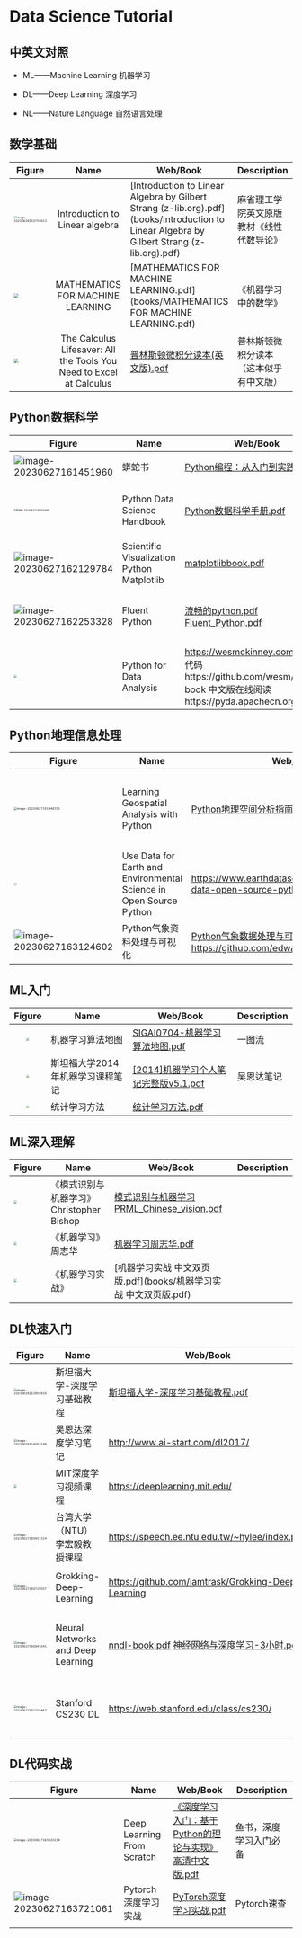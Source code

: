# Data Science Tutorial

## 中英文对照

* ML——Machine Learning 机器学习

* DL——Deep Learning 深度学习

* NL——Nature Language 自然语言处理

## 数学基础

| Figure                                                       |                             Name                             | Web/Book                                                     | Description                              |
| ------------------------------------------------------------ | :----------------------------------------------------------: | ------------------------------------------------------------ | ---------------------------------------- |
| <img src="https://imagecollection.oss-cn-beijing.aliyuncs.com/legion/image-20230626210758913.png" alt="image-20230626210758913" style="zoom: 33%;" /> |                Introduction to Linear algebra                | [Introduction to Linear Algebra by Gilbert Strang (z-lib.org).pdf](books/Introduction to Linear Algebra by Gilbert Strang (z-lib.org).pdf) | 麻省理工学院英文原版教材《线性代数导论》 |
| <img src="https://imagecollection.oss-cn-beijing.aliyuncs.com/legion/20230626211214.png" style="zoom:50%;" /> |               MATHEMATICS FOR MACHINE LEARNING               | [MATHEMATICS FOR MACHINE LEARNING.pdf](books/MATHEMATICS FOR MACHINE LEARNING.pdf) | 《机器学习中的数学》                     |
| <img src="https://imagecollection.oss-cn-beijing.aliyuncs.com/legion/20230626211702.png" style="zoom:50%;" /> | The Calculus Lifesaver: All the Tools You Need to Excel at Calculus | [普林斯顿微积分读本(英文版).pdf](books/普林斯顿微积分读本(英文版).pdf) | 普林斯顿微积分读本（这本似乎有中文版）   |

## Python数据科学

| Figure                                                       | Name                                       | Web/Book                                                     | Description                            |
| ------------------------------------------------------------ | ------------------------------------------ | ------------------------------------------------------------ | -------------------------------------- |
| ![image-20230627161451960](https://imagecollection.oss-cn-beijing.aliyuncs.com/legion/image-20230627161451960.png) | 蟒蛇书                                     | [Python编程：从入门到实践.pdf](books/Python编程：从入门到实践.pdf) | Python编程入门必备                     |
| <img src="https://imagecollection.oss-cn-beijing.aliyuncs.com/legion/image-20230627155202946.png" alt="image-20230627155202946" style="zoom:25%;" /> | Python Data Science Handbook               | [Python数据科学手册.pdf](books/Python数据科学手册.pdf)       | Python数据科学手册（从Numpy到Sklearn） |
| ![image-20230627162129784](https://imagecollection.oss-cn-beijing.aliyuncs.com/legion/image-20230627162129784.png) | Scientific Visualization Python Matplotlib | [matplotlibbook.pdf](books/matplotlibbook.pdf)               | python可视化手册                       |
| ![image-20230627162253328](https://imagecollection.oss-cn-beijing.aliyuncs.com/legion/image-20230627162253328.png) | Fluent Python                              | [流畅的python.pdf](books/流畅的python.pdf)  [Fluent_Python.pdf](books/Fluent_Python.pdf) | 流畅的Python中英版，进阶必看           |
| <img src="https://imagecollection.oss-cn-beijing.aliyuncs.com/legion/20230627162349.png" style="zoom:33%;" /> | Python for Data Analysis                   | https://wesmckinney.com/book  代码https://github.com/wesm/pydata-book 中文版在线阅读https://pyda.apachecn.org/#/ | 利用Python进行数据分析                 |



## Python地理信息处理

| Figure                                                       | Name                                                         | Web/Book                                                     | Description                                          |
| ------------------------------------------------------------ | ------------------------------------------------------------ | ------------------------------------------------------------ | ---------------------------------------------------- |
| <img src="https://imagecollection.oss-cn-beijing.aliyuncs.com/legion/image-20230627155448371.png" alt="image-20230627155448371" style="zoom:33%;" /> | Learning Geospatial Analysis with Python                     | [Python地理空间分析指南（第2版）.pdf](books/Python地理空间分析指南（第2版）.pdf) | Python地理空间分析指南（介绍GDAL Shapely Fiona等等） |
| <img src="https://imagecollection.oss-cn-beijing.aliyuncs.com/legion/20230627162825.png" style="zoom:33%;" /> | Use Data for Earth and Environmental Science in Open Source Python | https://www.earthdatascience.org/courses/use-data-open-source-python/ | 使用Python处理开放地球空间数据                       |
| ![image-20230627163124602](https://imagecollection.oss-cn-beijing.aliyuncs.com/legion/image-20230627163124602.png) | Python气象资料处理与可视化                                   | [Python气象数据处理与可视化.pdf](books/Python气象数据处理与可视化.pdf) 代码：https://github.com/edwardlikaiyuan/QiPy | 李开元等，Python气象可视化                           |



## ML入门

|                            Figure                            | Name                             | Web/Book                                                     | Description |
| :----------------------------------------------------------: | -------------------------------- | ------------------------------------------------------------ | ----------- |
| <img src="https://imagecollection.oss-cn-beijing.aliyuncs.com/legion/20230626212429.png" style="zoom: 33%;" /> | 机器学习算法地图                 | [SIGAI0704-机器学习算法地图.pdf](books/SIGAI0704-机器学习算法地图.pdf) | 一图流      |
| <img src="https://imagecollection.oss-cn-beijing.aliyuncs.com/legion/20230626212744.png" style="zoom:33%;" /> | 斯坦福大学2014年机器学习课程笔记 | [[2014]机器学习个人笔记完整版v5.1.pdf](books/[2014]机器学习个人笔记完整版v5.1.pdf) | 吴恩达笔记  |
| <img src="https://imagecollection.oss-cn-beijing.aliyuncs.com/legion/20230626212918.png" style="zoom:33%;" /> | 统计学习方法                     | [统计学习方法.pdf](books/统计学习方法.pdf)                   |             |



## ML深入理解

| Figure                                                       | Name                                      | Web/Book                                                     | Description |
| ------------------------------------------------------------ | ----------------------------------------- | ------------------------------------------------------------ | ----------- |
| <img src="https://imagecollection.oss-cn-beijing.aliyuncs.com/legion/20230626213514.png" style="zoom:33%;" /> | 《模式识别与机器学习》 Christopher Bishop | [模式识别与机器学习PRML_Chinese_vision.pdf](books/模式识别与机器学习PRML_Chinese_vision.pdf) |             |
| <img src="https://imagecollection.oss-cn-beijing.aliyuncs.com/legion/20230626213652.png" style="zoom:33%;" /> | 《机器学习》周志华                        | [机器学习周志华.pdf](books/机器学习周志华.pdf)               |             |
| <img src="https://imagecollection.oss-cn-beijing.aliyuncs.com/legion/20230626213803.png" style="zoom:33%;" /> | 《机器学习实战》                          | [机器学习实战 中文双页版.pdf](books/机器学习实战 中文双页版.pdf) |             |

## DL快速入门

| Figure                                                       | Name                              | Web/Book                                                     | Description                                  |
| ------------------------------------------------------------ | --------------------------------- | ------------------------------------------------------------ | -------------------------------------------- |
| <img src="https://imagecollection.oss-cn-beijing.aliyuncs.com/legion/image-20230626213958916.png" alt="image-20230626213958916" style="zoom:33%;" /> | 斯坦福大学-深度学习基础教程       | [斯坦福大学-深度学习基础教程.pdf](books/斯坦福大学-深度学习基础教程.pdf) |                                              |
| <img src="https://imagecollection.oss-cn-beijing.aliyuncs.com/legion/image-20230626214052198.png" alt="image-20230626214052198" style="zoom:33%;" /> | 吴恩达深度学习笔记                | http://www.ai-start.com/dl2017/                              | 深度学习 吴恩达 个人笔记                     |
| <img src="https://imagecollection.oss-cn-beijing.aliyuncs.com/legion/20230626214205.png" style="zoom:33%;" /> | MIT深度学习视频课程               | https://deeplearning.mit.edu/                                | MIT 2019视频教程                             |
| <img src="https://imagecollection.oss-cn-beijing.aliyuncs.com/legion/image-20230627160451314.png" alt="image-20230627160451314" style="zoom:33%;" /> | 台湾大学（NTU）李宏毅教授课程     | https://speech.ee.ntu.edu.tw/~hylee/index.php                | 台大李老师个人网站，附网课与联系             |
| <img src="https://imagecollection.oss-cn-beijing.aliyuncs.com/legion/image-20230627160728507.png" alt="image-20230627160728507" style="zoom:33%;" /> | Grokking-Deep-Learning            | https://github.com/iamtrask/Grokking-Deep-Learning           | 图解深度学习，附jupyter笔记                  |
| <img src="https://imagecollection.oss-cn-beijing.aliyuncs.com/legion/image-20230627160941041.png" alt="image-20230627160941041" style="zoom:33%;" /> | Neural Networks and Deep Learning | [nndl-book.pdf](books/[神经网络与深度学习][邱锡鹏]/nndl-book.pdf)  [神经网络与深度学习-3小时.pdf](books/[神经网络与深度学习][邱锡鹏]/神经网络与深度学习-3小时.pdf) | 邱锡鹏 复旦大学 三小时入门神经网络与深度学习 |
| <img src="https://imagecollection.oss-cn-beijing.aliyuncs.com/legion/image-20230627161158467.png" alt="image-20230627161158467" style="zoom:33%;" /> | Stanford CS230 DL                 | https://web.stanford.edu/class/cs230/                        | 吴恩达CS230深度学习课程 斯坦福               |

## DL代码实战

| Figure                                                       | Name                       | Web/Book                                                     | Description            |
| ------------------------------------------------------------ | -------------------------- | ------------------------------------------------------------ | ---------------------- |
| <img src="https://imagecollection.oss-cn-beijing.aliyuncs.com/legion/image-20230627163520134.png" alt="image-20230627163520134" style="zoom:33%;" /> | Deep Learning From Scratch | [《深度学习入门：基于Python的理论与实现》高清中文版.pdf](books/《深度学习入门：基于Python的理论与实现》高清中文版.pdf) | 鱼书，深度学习入门必备 |
| ![image-20230627163721061](https://imagecollection.oss-cn-beijing.aliyuncs.com/legion/image-20230627163721061.png) | Pytorch深度学习实战        | [PyTorch深度学习实战.pdf](books/PyTorch深度学习实战.pdf)     | Pytorch速查            |
|                                                              |                            |                                                              |                        |

